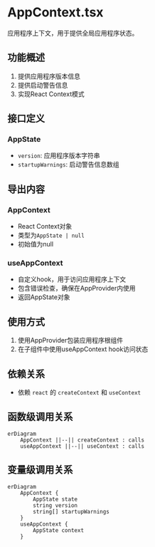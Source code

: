 # AppContext.tsx

应用程序上下文，用于提供全局应用程序状态。

## 功能概述

1. 提供应用程序版本信息
2. 提供启动警告信息
3. 实现React Context模式

## 接口定义

### AppState
- `version`: 应用程序版本字符串
- `startupWarnings`: 启动警告信息数组

## 导出内容

### AppContext
- React Context对象
- 类型为`AppState | null`
- 初始值为null

### useAppContext
- 自定义hook，用于访问应用程序上下文
- 包含错误检查，确保在AppProvider内使用
- 返回AppState对象

## 使用方式

1. 使用AppProvider包装应用程序根组件
2. 在子组件中使用useAppContext hook访问状态

## 依赖关系

- 依赖 `react` 的 `createContext` 和 `useContext`

## 函数级调用关系

```mermaid
erDiagram
    AppContext ||--|| createContext : calls
    useAppContext ||--|| useContext : calls
```

## 变量级调用关系

```mermaid
erDiagram
    AppContext {
        AppState state
        string version
        string[] startupWarnings
    }
    useAppContext {
        AppState context
    }
```